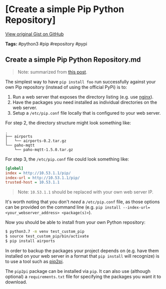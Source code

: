 # [Create a simple Pip Python Repository] 

[View original Gist on GitHub](https://gist.github.com/Integralist/c88a09dbe96af8715cf954e040e1a4f2)

**Tags:** #python3 #pip #repository #pypi

## Create a simple Pip Python Repository.md

> Note: summarized from [this post](https://jpmens.net/2020/01/16/creating-a-simple-python-pip-repository/).

The simplest way to have `pip install foo` run successfully against your own Pip repository (instead of using the official PyPi) is to:

1. Run a web server that exposes the directory listing (e.g. use [nginx](https://nginx.org/en/docs/http/ngx_http_autoindex_module.html)).
2. Have the packages you need installed as individual directories on the web server.
3. Setup a `/etc/pip.conf` file locally that is configured to your web server.

For step 2, the directory structure might look something like:

```
.
├── airports
│   └── airports-0.2.tar.gz
└── paho-mqtt
    └── paho-mqtt-1.5.0.tar.gz
```

For step 3, the `/etc/pip.conf` file could look something like:

```ini
[global]
index = http://10.53.1.1/pip/
index-url = http://10.53.1.1/pip/
trusted-host = 10.53.1.1
```

> Note: `10.53.1.1` should be replaced with your own web server IP.

It's worth noting that you don't _need_ a `/etc/pip.conf` file, as those options can be provided on the command line (e.g. `pip install --index-url=<your_webserver_address> <package(s)>`).

Now you should be able to install from your own Python repository:

```bash
$ python3.7 -m venv test_custom_pip
$ source test_custom_pip/bin/activate
$ pip install airports
```

In order to backup the packages your project depends on (e.g. have them installed on your web server in a format that `pip install` will recognize) is to use a tool such as [pip2pi](https://pypi.org/project/pip2pi/).

The `pip2pi` package can be installed via `pip`. It can also use (although optional) a `requirements.txt` file for specifying the packages you want it to download.

